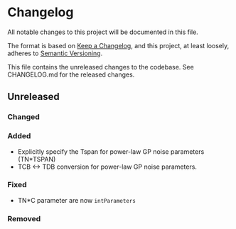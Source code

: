 # Changelog
All notable changes to this project will be documented in this file.

The format is based on [Keep a Changelog](https://keepachangelog.com/en/1.0.0/),
and this project, at least loosely, adheres to [Semantic Versioning](https://semver.org/spec/v2.0.0.html).

This file contains the unreleased changes to the codebase. See CHANGELOG.md for
the released changes.

## Unreleased
### Changed
### Added
- Explicitly specify the Tspan for power-law GP noise parameters (TN*TSPAN)
- TCB <-> TDB conversion for power-law GP noise parameters.
### Fixed
- TN*C parameter are now `intParameters`
### Removed
